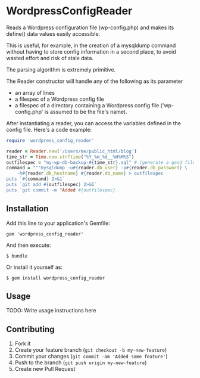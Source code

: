 # WordpressConfigReader

Reads a Wordpress configuration file (wp-config.php) and
makes its define() data values easily accessible.

This is useful, for example, in the creation of a mysqldump command
without having to store config information in a second place, to avoid
wasted effort and risk of stale data.

The parsing algorithm is extremely primitive.

The Reader constructor will handle any of the following as its parameter

* an array of lines
* a filespec of a Wordpress config file
* a filespec of a directory containing a Wordpress config file
  ('wp-config.php' is assumed to be the file's name).

After instantiating a reader, you can access the variables defined
in the config file.  Here's a code example:

```ruby
require 'wordpress_config_reader'

reader = Reader.new('/Users/me/public_html/blog')
time_str = Time.now.strftime("%Y_%m_%d__%H%M%S")
outfilespec = "my-wp-db-backup-#{time_str}.sql" # (generate a good filespec)
command = """mysqldump -u#{reader.db_user} -p#{reader.db_password} \
    -h#{reader.db_hostname} #{reader.db_name} > outfilespec
puts `#{command} 2>&1`
puts `git add #{outfilespec} 2>&1`
puts `git commit -m "Added #{outfilespec}.

```

## Installation

Add this line to your application's Gemfile:

    gem 'wordpress_config_reader'

And then execute:

    $ bundle

Or install it yourself as:

    $ gem install wordpress_config_reader

## Usage

TODO: Write usage instructions here

## Contributing

1. Fork it
2. Create your feature branch (`git checkout -b my-new-feature`)
3. Commit your changes (`git commit -am 'Added some feature'`)
4. Push to the branch (`git push origin my-new-feature`)
5. Create new Pull Request
